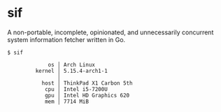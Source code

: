 # sif

A non-portable, incomplete, opinionated, and unnecessarily concurrent
system information fetcher written in Go.

```console
$ sif

             os │ Arch Linux
         kernel │ 5.15.4-arch1-1
                │
           host │ ThinkPad X1 Carbon 5th
            cpu │ Intel i5-7200U
            gpu │ Intel HD Graphics 620
            mem │ 7714 MiB
```
